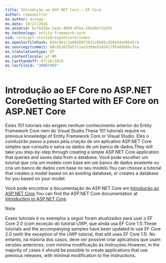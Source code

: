```yaml
---
title: Introdução ao ASP.NET Core – EF Core
author: rowanmiller
ms.author: divega
ms.date: 10/27/2016
ms.assetid: bcf6d28a-5a2a-40b9-87ea-19ed9ef2e555
ms.technology: entity-framework-core
uid: core/get-started/aspnetcore/index
ms.openlocfilehash: 81bc861c2a60388f2631c8b05c928a34a49b42cb
ms.sourcegitcommit: 00cb52625b57c1ea339ded1454179fe89b6bcfea
ms.translationtype: HT
ms.contentlocale: pt-BR
ms.lasthandoff: 07/16/2018
ms.locfileid: "39067493"
---
```

# <a name="getting-started-with-ef-core-on-aspnet-core"></a><span data-ttu-id="ed7d0-102">Introdução ao EF Core no ASP.NET Core</span><span class="sxs-lookup"><span data-stu-id="ed7d0-102">Getting Started with EF Core on ASP.NET Core</span></span>

<span data-ttu-id="ed7d0-103">Estes 101 tutoriais não exigem nenhum conhecimento anterior do Entity Framework Core nem do Visual Studio.</span><span class="sxs-lookup"><span data-stu-id="ed7d0-103">These 101 tutorials require no previous knowledge of Entity Framework Core or Visual Studio.</span></span> <span data-ttu-id="ed7d0-104">Eles o conduzirão passo a passo pela criação de um aplicativo ASP.NET Core simples que consulta e salva os dados de um banco de dados.</span><span class="sxs-lookup"><span data-stu-id="ed7d0-104">They will take you step-by-step through creating a simple ASP.NET Core application that queries and saves data from a database.</span></span> <span data-ttu-id="ed7d0-105">Você pode escolher um tutorial que cria um modelo com base em um banco de dados existente ou cria um banco de dados com base no seu modelo.</span><span class="sxs-lookup"><span data-stu-id="ed7d0-105">You can choose a tutorial that creates a model based on an existing database, or creates a database for you based on your model.</span></span>

<span data-ttu-id="ed7d0-106">Você pode encontrar a documentação do ASP.NET Core em [Introdução ao ASP.NET Core](/aspnet/core/).</span><span class="sxs-lookup"><span data-stu-id="ed7d0-106">You can find the ASP.NET Core documentation at [Introduction to ASP.NET Core](/aspnet/core/).</span></span>

> [!NOTE]  
> <span data-ttu-id="ed7d0-107">Esses tutoriais e os exemplos a seguir foram atualizados para usar o EF Core 2.0 (com exceção do tutorial UWP, que ainda usa EF Core 1.1).</span><span class="sxs-lookup"><span data-stu-id="ed7d0-107">These tutorials and the accompanying samples have been updated to use EF Core 2.0 (with the exception of the UWP tutorial, that still uses EF Core 1.1).</span></span> <span data-ttu-id="ed7d0-108">No entanto, na maioria dos casos, deve ser possível criar aplicativos que usam versões anteriores, com mínima modificação às instruções.</span><span class="sxs-lookup"><span data-stu-id="ed7d0-108">However, in the majority of cases it should be possible to create applications that use previous releases, with minimal modification to the instructions.</span></span>
